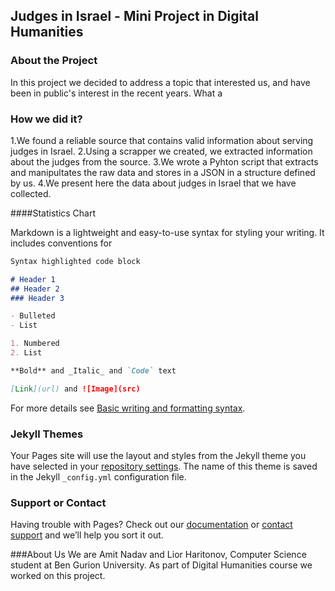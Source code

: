 ## Judges in Israel - Mini Project in Digital Humanities

### About the Project
In this project we decided to address a topic that interested us, and have been in public's interest in the recent years.
What a 

### How we did it?
1.We found a reliable source that contains valid information about serving judges in Israel.
2.Using a scrapper we created, we extracted information about the judges from the source.
3.We wrote a Pyhton script that extracts and manipultates the raw data and stores in a JSON in a structure defined by us.
4.We present here the data about judges in Israel that we have collected.


####Statistics Chart






Markdown is a lightweight and easy-to-use syntax for styling your writing. It includes conventions for

```markdown
Syntax highlighted code block

# Header 1
## Header 2
### Header 3

- Bulleted
- List

1. Numbered
2. List

**Bold** and _Italic_ and `Code` text

[Link](url) and ![Image](src)
```

For more details see [Basic writing and formatting syntax](https://docs.github.com/en/github/writing-on-github/getting-started-with-writing-and-formatting-on-github/basic-writing-and-formatting-syntax).

### Jekyll Themes

Your Pages site will use the layout and styles from the Jekyll theme you have selected in your [repository settings](https://github.com/NadavAmit/Knowyourjudge.io/settings/pages). The name of this theme is saved in the Jekyll `_config.yml` configuration file.

### Support or Contact

Having trouble with Pages? Check out our [documentation](https://docs.github.com/categories/github-pages-basics/) or [contact support](https://support.github.com/contact) and we’ll help you sort it out.

###About Us
We are Amit Nadav and Lior Haritonov, Computer Science student at Ben Gurion University.
As part of Digital Humanities course we worked on this project.

